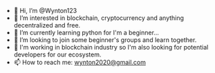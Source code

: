 - 👋 Hi, I’m @Wynton123
- 👀 I’m interested in blockchain, cryptocurrency and anything decentralized and free.
- 🌱 I’m currently learning python for I'm a beginner...
- 💞️ I’m looking to join some beginner's groups and learn together.
- 📢 I'm working in blockchain industry so I'm also looking for potential developers for our ecosystem.
- 📫 How to reach me: wynton2020@gmail.com

<!---
Wynton123/Wynton123 is a ✨ special ✨ repository because its `README.md` (this file) appears on your GitHub profile.
You can click the Preview link to take a look at your changes.
--->
